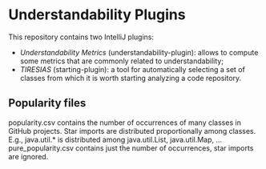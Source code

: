 # Understandability Plugins 

This repository contains two IntelliJ plugins:
- *Understandability Metrics* (understandability-plugin): allows to compute some metrics that are commonly related to understandability;
- *TIRESIAS* (starting-plugin): a tool for automatically selecting a set of classes from which it is worth starting analyzing a code repository.

## Popularity files
popularity.csv contains the number of occurrences of many classes in GitHub projects. Star imports are distributed proportionally among classes. E.g., java.util.* is distributed among java.util.List, java.util.Map, ...
pure_popularity.csv contains just the number of occurrences, star imports are ignored.



